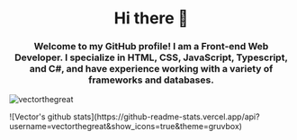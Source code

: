 <h1 align="center"> Hi there 👋</h1>
<h3 align="center">Welcome to my GitHub profile! I am a Front-end Web Developer. I specialize in HTML, CSS, JavaScript, Typescript, and C#, and have experience working with a variety of frameworks and databases.</h3>
<p><img align="center" src="https://github-readme-stats.vercel.app/api/top-langs?username=vectorthegreat&show_icons=true&locale=en&layout=compact" alt="vectorthegreat" /></p>
![Vector's github stats](https://github-readme-stats.vercel.app/api?username=vectorthegreat&show_icons=true&theme=gruvbox)
